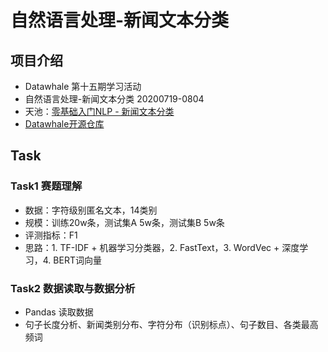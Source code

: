 # 自然语言处理-新闻文本分类
## 项目介绍
* Datawhale 第十五期学习活动
* 自然语言处理-新闻文本分类 20200719-0804
* 天池：[零基础入门NLP - 新闻文本分类](https://tianchi.aliyun.com/competition/entrance/531810/introduction?spm=5176.12281973.1005.1.3dd52448Ml2gGv)
* [Datawhale开源仓库](https://github.com/datawhalechina/team-learning-nlp/tree/master/NewsTextClassification)

## Task
### Task1 赛题理解
* 数据：字符级别匿名文本，14类别
* 规模：训练20w条，测试集A 5w条，测试集B 5w条
* 评测指标：F1
* 思路：1. TF-IDF + 机器学习分类器，2. FastText，3. WordVec + 深度学习，4. BERT词向量

### Task2 数据读取与数据分析
* Pandas 读取数据
* 句子长度分析、新闻类别分布、字符分布（识别标点）、句子数目、各类最高频词

